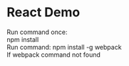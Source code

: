 # React Demo
Run command once:  
npm install  
Run command: npm install -g webpack  
If webpack command not found